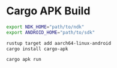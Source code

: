 # Cargo APK Build

```bash
export NDK_HOME="path/to/ndk"
export ANDROID_HOME="path/to/sdk"

rustup target add aarch64-linux-android
cargo install cargo-apk

cargo apk run
```
